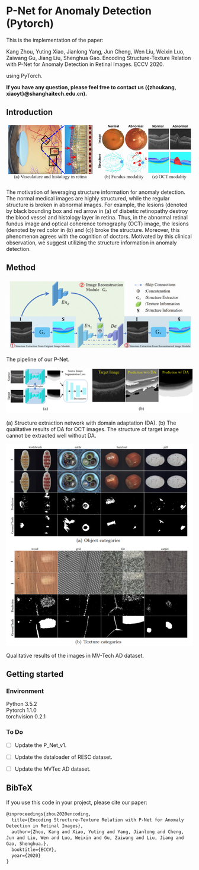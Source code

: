 # P-Net for Anomaly Detection (Pytorch)

This is the implementation of the paper:

Kang Zhou, Yuting Xiao, Jianlong Yang, Jun Cheng, Wen Liu, Weixin Luo, Zaiwang Gu, Jiang Liu, Shenghua Gao. Encoding Structure-Texture Relation with P-Net for Anomaly Detection in Retinal Images. ECCV 2020.

using PyTorch.

**If you have any question, please feel free to contact us ({zhoukang, xiaoyt}@shanghaitech.edu.cn).**


## Introduction

![avatar](figures/intro.png)

The motivation of leveraging structure information for anomaly detection. The normal medical images are highly structured, while the regular structure is broken in abnormal images. For example, the lesions (denoted by black bounding box and red arrow in (a) of diabetic retinopathy destroy the blood vessel and histology layer in retina. Thus, in the abnormal retinal fundus image and optical coherence tomography (OCT) image, the lesions (denoted by red color in (b) and (c)) broke the structure. Moreover, this phenomenon agrees with the cognition of doctors. Motivated by this clinical observation, we suggest utilizing the structure information in anomaly detection. 

## Method

![avatar](figures/method.png)

The pipeline of our P-Net.

![avatar](figures/method_da.png) 

(a) Structure extraction network with domain adaptation (DA). (b) The qualitative results of DA for OCT images. The structure of target image cannot be extracted well without DA. 

![avatar](figures/mvtech.png)      
                           
Qualitative results of the images in MV-Tech AD dataset.


## Getting started

### Environment
Python 3.5.2  
Pytorch 1.1.0  
torchvision 0.2.1

### To Do
- [ ] Update the P_Net_v1.

- [ ] Update the dataloader of RESC dataset. 

- [ ] Update the MVTec AD dataset.

<!--### Getting the datasets-->

<!--The PF-Pascal dataset (used for training and evaluation) can be downloaded and unzipped by browsing to the `datasets/pf-pascal/` folder and running `download.sh`.-->

<!--The PF-Willow and TSS dataset (used for evaluation) can be downloaded by browsing to the `datasets/` folder and run `download_datasets.py`. The datasets will be under `datasets/proposal-flow-willow` and `datasets/tss`-->



<!--### Getting the trained models-->

<!--The trained models trained on PF-Pascal (`best_dccnet.pth.tar`) can be dowloaded by browsing to the `trained_models/` folder and running `download.sh` (comming soon).-->


<!--## Training-->

<!--To train a model, run `train_dccnet.sh` under `scripts` folder to reproduce our results.-->


<!--## Evaluation-->

<!--Evaluation for PF-Pascal and PF-Willow is implemented in the `eval_pf_pascal.py` and `eval_pf_willow.py` file respectively. You can run the evaluation in the following way: -->

<!--```bash-->
<!--python eval_pf_pascal.py --checkpoint trained_models/[checkpoint name]-->
<!--```-->

<!--Evaluation for TSS is implemented in the `eval_tss.py` file. You can run the evaluation in the following way: -->

<!--```bash-->
<!--python eval_tss.py --checkpoint trained_models/[checkpoint name]-->
<!--```-->

<!--This will generate a series of flow files in the `datasets/dccnet_results` folder that then need to be fed to the TSS evaluation Matlab code. -->
<!--In order to run the Matlab evaluation, you need to clone the [TSS repo](https://github.com/t-taniai/TSS_CVPR2016_EvaluationKit) and follow the corresponding instructions.-->

<!--## Acknwoledgement-->

<!--We borrow tons of code from [NC-Net](https://github.com/ignacio-rocco/ncnet) and [WeakAlign](https://github.com/ignacio-rocco/weakalign).-->

## BibTeX 


If you use this code in your project, please cite our paper:
````
@inproceedings{zhou2020encoding,
  title={Encoding Structure-Texture Relation with P-Net for Anomaly Detection in Retinal Images},
  author={Zhou, Kang and Xiao, Yuting and Yang, Jianlong and Cheng, Jun and Liu, Wen and Luo, Weixin and Gu, Zaiwang and Liu, Jiang and Gao, Shenghua.},
  booktitle={ECCV},
  year={2020}
}
````


